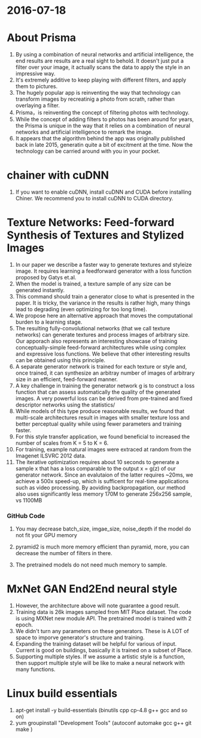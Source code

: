 2016-07-18
==========
# About Prisma
1. By using a combination of neural networks and artificial intelligence, the end results are results are a real sight to behold. It doesn't just put a filter over your image, it actually scans the data to apply the style in an impressive way.
2. It's extremely additive to keep playing with different filters, and apply them to pictures.
3. The hugely popular app is reinventing the way that technology can transform images by recreatinig a photo from scrath, rather than overlaying a filter.
4. Prisma，is reinventing the concept of filtering photos with technology.
5. While the concept of adding filters to photos has been around for years, the Prisma is unique in the way that it relies on a combination of neural networks and artificial intelligence to remark the image.
6. It appears that the algorithm behind the app was originally published back in late 2015, generatin quite a bit of excitment at the time. Now the technology can be carried around with you in your pocket.


# chainer with cuDNN
1. If you want to enable cuDNN, install cuDNN and CUDA before installing Chiner. We recommend you to install cuDNN to CUDA directory.  

# Texture Networks: Feed-forward Synthesis of Textures and Stylized Images
1. In our paper we describe a faster way to generate textures and styleize image. It requires learning a feedforward generator with a loss function proposed by Gatys et.al. 
2. When the model is trained, a texture sample of any size can be generated instantly.
3. This command should train a generator close to what is presented in the paper. It is tricky, the variance in the results is rather high, many things lead to degrading (even optimizing for too long time).
4. We propose here an alternative approach that moves the computational burden to a learning stage.
5. The resulting fully-convolutional networks (that we call texture networks) can generate textures and process images of arbitrary size. Our apporach also represents an interesting showcase of training conceptually-simple feed-forward architectures while using complex and expressive loss functions. We believe that other interesting results can be obtained using this principle.
6. A separate generator network is trained for each texture or style and, once trained, it can synthesize an arbitray number of images of arbitrary size in an efficient, feed-forward manner.
7. A key challenge in training the generator network g is to construct a loss function that can assess automatically the quality of the generated images. A very powerful loss can be derived from pre-trained and fixed descriptor networks using the statistics/
8. While models of this type produce reasonable results, we found that multi-scale architectures result in images with smaller texture loss and better perceptual quality while using fewer parameters and training faster.
9. For this style transfer application, we found beneficial to increased the number of scales from K = 5 to K = 6. 
10. For training, example natural images were extraced at random from the Imagenet ILSVRC 2012 data.
11. The iterative optimization requires about 10 seconds to generate a sample x that has a loss comparable to the output x = g(z) of our generator network. Since an evalutaion of the latter requires ~20ms, we achieve a 500x speed-up, which is sufficent for real-time applications such as video processing. By aoviding backpropagation, our method also uses significantly less memory 170M to generate 256x256 sample, vs 1100MB

### GitHub Code
1. You may decrease batch_size, imgae_size, noise_depth if the model do not fit your GPU memory
2. pyramid2 is much more memory efficient than pyramid, more, you can decrease the number of filters in there.


3. The pretrained models do not need much memory to sample.

# MxNet GAN End2End neural style
1. However, the architecture above will note guarantee a good result.
2. Training data is 26k images sampled from MIT Place dataset. The code is using MXNet new module API. The pretrained model is trained with 2 epoch.
3. We didn't turn any parameters on these generators. These is A LOT of space to imporve generator's structure and training.
4. Expanding the training dataset will be helpful for various of input. Current is good on buildings, basically it is trained on a subset of Place.
5. Supporting multiple styles. If we assume a artistic style is a function, then support multiple style will be like to make a neural network with many functions.


# Linux build essentials
1. apt-get install -y build-essentials (binutils cpp cp-4.8 g++ gcc and so on)
2. yum groupinstall "Development Tools" (autoconf automake gcc g++ git make )